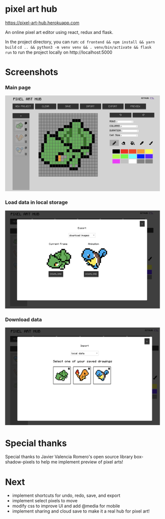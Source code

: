 # pixel art hub

https://pixel-art-hub.herokuapp.com

An online pixel art editor using react, redux and flask. 

In the project directory, you can run: 
`cd frontend && npm install && yarn build`
`cd .. && python3 -m venv venv && . venv/bin/activate && flask run`
to run the project locally on http://localhost:5000

# Screenshots
### Main page
![main page](/docs/screenshot1.png)

### Load data in local storage
![load data](/docs/screenshot2.png)

### Download data
![download](/docs/screenshot3.png)

# Special thanks
Special thanks to Javier Valencia Romero's open source library box-shadow-pixels to help me implement preview of pixel arts!

# Next
* implement shortcuts for undo, redo, save, and export
* implement select pixels to move
* modify css to improve UI and add @media for mobile
* implement sharing and cloud save to make it a real hub for pixel art!
